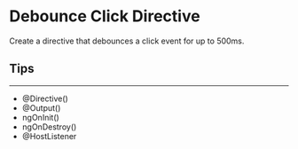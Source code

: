 # Debounce Click Directive

Create a directive that debounces a click event for up to 500ms.

## Tips

---

- @Directive()
- @Output()
- ngOnInit()
- ngOnDestroy()
- @HostListener
